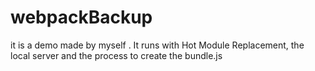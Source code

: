 # webpackBackup
it  is  a demo made by myself . It runs with Hot Module Replacement, the local server and the process to create the bundle.js
